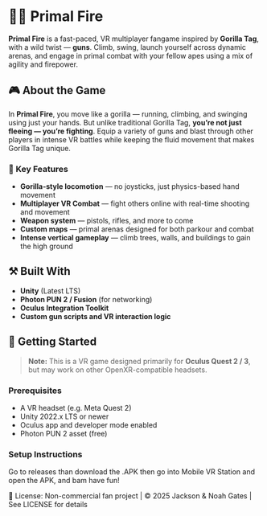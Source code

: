 # 🦍🔥 Primal Fire

**Primal Fire** is a fast-paced, VR multiplayer fangame inspired by **Gorilla Tag**, with a wild twist — **guns**. Climb, swing, launch yourself across dynamic arenas, and engage in primal combat with your fellow apes using a mix of agility and firepower.

## 🎮 About the Game

In **Primal Fire**, you move like a gorilla — running, climbing, and swinging using just your hands. But unlike traditional Gorilla Tag, **you’re not just fleeing — you’re fighting**. Equip a variety of guns and blast through other players in intense VR battles while keeping the fluid movement that makes Gorilla Tag unique.

### 🧠 Key Features
- **Gorilla-style locomotion** — no joysticks, just physics-based hand movement
- **Multiplayer VR Combat** — fight others online with real-time shooting and movement
- **Weapon system** — pistols, rifles, and more to come
- **Custom maps** — primal arenas designed for both parkour and combat
- **Intense vertical gameplay** — climb trees, walls, and buildings to gain the high ground

## ⚒️ Built With
- **Unity** (Latest LTS)
- **Photon PUN 2 / Fusion** (for networking)
- **Oculus Integration Toolkit**
- **Custom gun scripts and VR interaction logic**

## 🚀 Getting Started

> **Note:** This is a VR game designed primarily for **Oculus Quest 2 / 3**, but may work on other OpenXR-compatible headsets.

### Prerequisites
- A VR headset (e.g. Meta Quest 2)
- Unity 2022.x LTS or newer
- Oculus app and developer mode enabled
- Photon PUN 2 asset (free)

### Setup Instructions
Go to releases than download the .APK 
then go into Mobile VR Station and open the APK, and bam have fun!

📄 License: Non-commercial fan project | © 2025 Jackson & Noah Gates | See LICENSE for details
